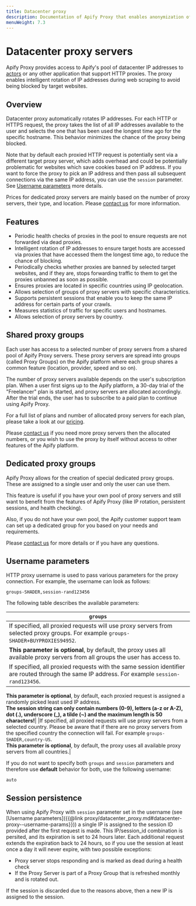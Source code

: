 ```yaml
---
title: Datacenter proxy
description: Documentation of Apify Proxy that enables anonymization of access to websites and IP rotation.
menuWeight: 7.3
---
```


# [](#datacenter-proxy)Datacenter proxy servers

Apify Proxy provides access to Apify's pool of datacenter IP addresses to [actors](./actor) or any other application that support HTTP proxies. The proxy enables intelligent rotation of IP addresses during web scraping to avoid being blocked by target websites.

## [](#datacenter-proxy--overview)Overview

Datacenter proxy automatically rotates IP addresses. For each HTTP or HTTPS request, the proxy takes the list of all IP addresses available to the user and selects the one that has been used the longest time ago for the specific hostname. This behavior minimizes the chance of the proxy being blocked.

Note that by default each proxied HTTP request is potentially sent via a different target proxy server, which adds overhead and could be potentially problematic for websites which save cookies based on IP address. If you want to force the proxy to pick an IP address and then pass all subsequent connections via the same IP address, you can use the `session` parameter. See [Username parameters](#datacenter-proxy--username-params) more details.

Prices for dedicated proxy servers are mainly based on the number of proxy servers, their type, and location. Please [contact us](/contact) for more information.

## [](#datacenter-proxy--features)Features

*   Periodic health checks of proxies in the pool to ensure requests are not forwarded via dead proxies.
*   Intelligent rotation of IP addresses to ensure target hosts are accessed via proxies that have accessed them the longest time ago, to reduce the chance of blocking.
*   Periodically checks whether proxies are banned by selected target websites, and if they are, stops forwarding traffic to them to get the proxies unbanned as soon as possible.
*   Ensures proxies are located in specific countries using IP geolocation.
*   Allows selection of groups of proxy servers with specific characteristics.
*   Supports persistent sessions that enable you to keep the same IP address for certain parts of your crawls.
*   Measures statistics of traffic for specific users and hostnames.
*   Allows selection of proxy servers by country.

## [](#datacenter-proxy--shared)Shared proxy groups

Each user has access to a selected number of proxy servers from a shared pool of Apify Proxy servers. These proxy servers are spread into groups (called Proxy Groups) on the Apify platform where each group shares a common feature (location, provider, speed and so on).

The number of proxy servers available depends on the user's subscription plan. When a user first signs up to the Apify platform, a 30-day trial of the "Freelancer" plan is started, and proxy servers are allocated accordingly. After the trial ends, the user has to subscribe to a paid plan to continue using Apify Proxy.

For a full list of plans and number of allocated proxy servers for each plan, please take a look at our [pricing](/pricing).

Please [contact us](/contact) if you need more proxy servers then the allocated numbers, or you wish to use the proxy by itself without access to other features of the Apify platform.

## [](#datacenter-proxy--dedicated)Dedicated proxy groups

Apify Proxy allows for the creation of special dedicated proxy groups. These are assigned to a single user and only the user can use them.

This feature is useful if you have your own pool of proxy servers and still want to benefit from the features of Apify Proxy (like IP rotation, persistent sessions, and health checking).

Also, if you do not have your own pool, the [](/contact)Apify customer support team can set up a dedicated group for you based on your needs and requirements.

Please [contact us](/contact) for more details or if you have any questions.

## [](#datacenter-proxy--username-params)Username parameters

HTTP proxy username is used to pass various parameters for the proxy connection. For example, the username can look as follows:

    groups-SHADER,session-rand123456

The following table describes the available parameters:

|`groups`|
|--- |
|If specified, all proxied requests will use proxy servers from selected proxy groups. For example `groups-SHADER+BUYPROXIES94952`.  
**This parameter is optional**, by default, the proxy uses all available proxy servers from all groups the user has access to.|
|If specified, all proxied requests with the same session identifier are routed through the same IP address. For example `session-rand123456`.  
**This parameter is optional**, by default, each proxied request is assigned a randomly picked least used IP address.  
**The session string can only contain numbers (0-9), letters (a-z or A-Z), dot (.), underscore (_), a tilde (~) and the maximum length is 50 characters!**|
|If specified, all proxied requests will use proxy servers from a selected country. Please be aware that if there are no proxy servers from the specified country the connection will fail. For example `groups-SHADER,country-US`.  
**This parameter is optional**, by default, the proxy uses all available proxy servers from all countries.|


If you do not want to specify both `groups` and `session` parameters and therefore use **default** behavior for both, use the following username:

    auto

## [](#datacenter-proxy--session-persistence)Session persistence

When using Apify Proxy with `session` parameter set in the username (see [Username parameters]({{@link proxy/datacenter_proxy.md#datacenter-proxy--username-params}})) a single IP is assigned to the session ID provided after the first request is made. This IP/session_id combination is persited, and its expiration is set to 24 hours later. Each additional request extends the expiration back to 24 hours, so if you use the session at least once a day it will never expire, with two possible exceptions:

*   Proxy server stops responding and is marked as dead during a health check
*   If the Proxy Server is part of a Proxy Group that is refreshed monthly and is rotated out.

If the session is discarded due to the reasons above, then a new IP is assigned to the session.
